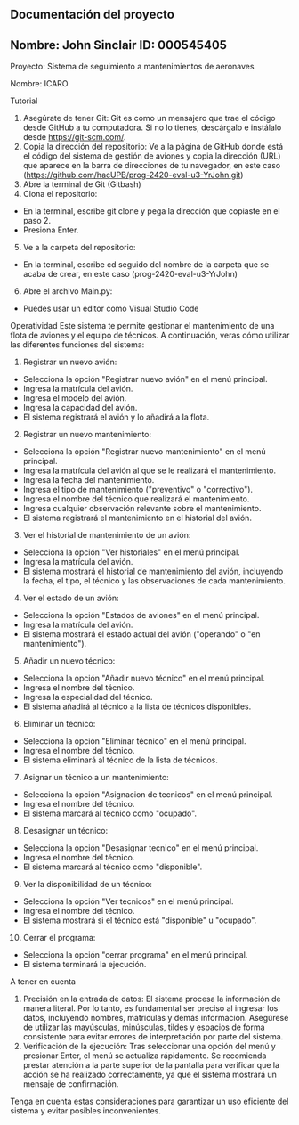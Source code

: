 ## Documentación del proyecto
Nombre:  John Sinclair
ID:  000545405
---

Proyecto: Sistema de seguimiento a mantenimientos de aeronaves

Nombre: ICARO

Tutorial
 1. Asegúrate de tener Git: Git es como un mensajero que trae el código desde GitHub a tu computadora. Si no lo tienes, descárgalo e instálalo desde https://git-scm.com/.
 2. Copia la dirección del repositorio: Ve a la página de GitHub donde está el código del sistema de gestión de aviones y copia la dirección (URL) que aparece en la barra de direcciones de tu navegador, en este caso (https://github.com/hacUPB/prog-2420-eval-u3-YrJohn.git)
 3. Abre la terminal de Git (Gitbash)
 4. Clona el repositorio:
   * En la terminal, escribe git clone y pega la dirección que copiaste en el paso 2.
   * Presiona Enter.
 5. Ve a la carpeta del repositorio:
   * En la terminal, escribe cd seguido del nombre de la carpeta que se acaba de crear, en este caso (prog-2420-eval-u3-YrJohn)
 6. Abre el archivo Main.py:
   * Puedes usar un editor como Visual Studio Code



Operatividad
Este sistema te permite gestionar el mantenimiento de una flota de aviones y el equipo de técnicos. A continuación, veras cómo utilizar las diferentes funciones del sistema:
1. Registrar un nuevo avión:
 * Selecciona la opción "Registrar nuevo avión" en el menú principal.
 * Ingresa la matrícula del avión.
 * Ingresa el modelo del avión.
 * Ingresa la capacidad del avión.
 * El sistema registrará el avión y lo añadirá a la flota.

2. Registrar un nuevo mantenimiento:
 * Selecciona la opción "Registrar nuevo mantenimiento" en el menú principal.
 * Ingresa la matrícula del avión al que se le realizará el mantenimiento.
 * Ingresa la fecha del mantenimiento.
 * Ingresa el tipo de mantenimiento ("preventivo" o "correctivo").
 * Ingresa el nombre del técnico que realizará el mantenimiento.
 * Ingresa cualquier observación relevante sobre el mantenimiento.
 * El sistema registrará el mantenimiento en el historial del avión.

3. Ver el historial de mantenimiento de un avión:
 * Selecciona la opción "Ver historiales" en el menú principal.
 * Ingresa la matrícula del avión.
 * El sistema mostrará el historial de mantenimiento del avión, incluyendo la fecha, el tipo, el técnico y las observaciones de cada mantenimiento.

4. Ver el estado de un avión:
 * Selecciona la opción "Estados de aviones" en el menú principal.
 * Ingresa la matrícula del avión.
 * El sistema mostrará el estado actual del avión ("operando" o "en mantenimiento").

5. Añadir un nuevo técnico:
 * Selecciona la opción "Añadir nuevo técnico" en el menú principal.
 * Ingresa el nombre del técnico.
 * Ingresa la especialidad del técnico.
 * El sistema añadirá al técnico a la lista de técnicos disponibles.

6. Eliminar un técnico:
 * Selecciona la opción "Eliminar técnico" en el menú principal.
 * Ingresa el nombre del técnico.
 * El sistema eliminará al técnico de la lista de técnicos.

7. Asignar un técnico a un mantenimiento:
 * Selecciona la opción "Asignacion de tecnicos" en el menú principal.
 * Ingresa el nombre del técnico.
 * El sistema marcará al técnico como "ocupado".

 8. Desasignar un técnico:
 * Selecciona la opción "Desasignar tecnico" en el menú principal.
 * Ingresa el nombre del técnico.
 * El sistema marcará al técnico como "disponible".

9. Ver la disponibilidad de un técnico:
 * Selecciona la opción "Ver tecnicos" en el menú principal.
 * Ingresa el nombre del técnico.
 * El sistema mostrará si el técnico está "disponible" u "ocupado".

10. Cerrar el programa:
 * Selecciona la opción "cerrar programa" en el menú principal.
 * El sistema terminará la ejecución.



 A tener en cuenta
 1. Precisión en la entrada de datos:  El sistema procesa la información de manera literal. Por lo tanto, es fundamental ser preciso al ingresar los datos, incluyendo nombres, matrículas y demás información. Asegúrese de utilizar las mayúsculas, minúsculas, tildes y espacios de forma consistente para evitar errores de interpretación por parte del sistema.
 2. Verificación de la ejecución:  Tras seleccionar una opción del menú y presionar Enter, el menú se actualiza rápidamente. Se recomienda prestar atención a la parte superior de la pantalla para verificar que la acción se ha realizado correctamente, ya que el sistema mostrará un mensaje de confirmación.
 
Tenga en cuenta estas consideraciones para garantizar un uso eficiente del sistema y evitar posibles inconvenientes.

